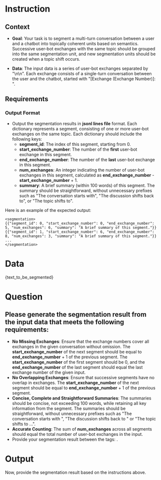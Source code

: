 # Instruction

## Context

- **Goal**: Your task is to segment a multi-turn conversation between a user and a chatbot into topically coherent units based on semantics. Successive user-bot exchanges with the same topic should be grouped into the same segmentation unit, and new segmentation units should be created when a topic shift occurs.

- **Data**: The input data is a series of user-bot exchanges separated by "\n\n". Each exchange consists of a single-turn conversation between the user and the chatbot, started with "[Exchange (Exchange Number)]: ".

## Requirements

### Output Format

- Output the segmentation results in **jsonl lines file** format. Each dictionary represents a segment, consisting of one or more user-bot exchanges on the same topic. Each dictionary should include the following keys:
    - **segment_id**: The index of this segment, starting from 0.
    - **start_exchange_number**: The number of the **first** user-bot exchange in this segment.
    - **end_exchange_number**: The number of the **last** user-bot exchange in this segment.
    - **num_exchanges**: An integer indicating the number of user-bot exchanges in this segment, calculated as **end_exchange_number** - **start_exchange_number** + 1.
    - **summary**: A brief summary (within 100 words) of this segment. The summary should be straightforward, without unnecessary prefixes such as "The conversation starts with", "The discussion shifts back to", or "The topic shifts to".

Here is an example of the expected output:
```
<segmentation>
{{"segment_id": 0, "start_exchange_number": 0, "end_exchange_number": 5, "num_exchanges": 6, "summary": "A brief summary of this segment."}}
{{"segment_id": 1, "start_exchange_number": 6, "end_exchange_number": 8, "num_exchanges": 3, "summary": "A brief summary of this segment."}}
...
</segmentation>
```

# Data

{text_to_be_segmented}

# Question

## Please generate the segmentation result from the input data that meets the following requirements:

- **No Missing Exchanges**: Ensure that the exchange numbers cover all exchanges in the given conversation without omission. The **start_exchange_number** of the next segment should be equal to **end_exchange_number** + 1 of the previous segment. The **start_exchange_number** of the first segment should be 0, and the **end_exchange_number** of the last segment should equal the last exchange number of the given input.
- **No Overlapping Exchanges**: Ensure that successive segments have no overlap in exchanges. The **start_exchange_number** of the next segment should be equal to **end_exchange_number** + 1 of the previous segment.
- **Concise, Complete and Straightforward Summaries**: The summaries should be concise, not exceeding 100 words, while retaining all key information from the segment. The summaries should be straightforward, without unnecessary prefixes such as "The conversation starts with ", "The discussion shifts back to " or "The topic shifts to ...".
- **Accurate Counting**: The sum of **num_exchanges** across all segments should equal the total number of user-bot exchanges in the input.
- Provide your segmentation result between the tags: <segmentation></segmentation>.

# Output

Now, provide the segmentation result based on the instructions above.
